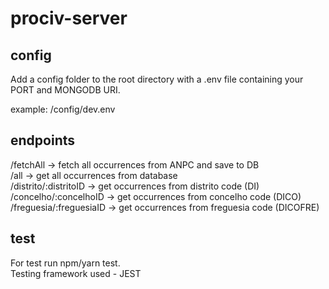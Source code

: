 # prociv-server

## config

Add a config folder to the root directory with a .env file containing your PORT and MONGODB URI.

example:
/config/dev.env

## endpoints

/fetchAll -> fetch all occurrences from ANPC and save to DB  
/all -> get all occurrences from database  
/distrito/:distritoID -> get occurrences from distrito code (DI)  
/concelho/:concelhoID -> get occurrences from concelho code (DICO)  
/freguesia/:freguesiaID -> get occurrences from freguesia code (DICOFRE)

## test

For test run npm/yarn test.  
Testing framework used - JEST
